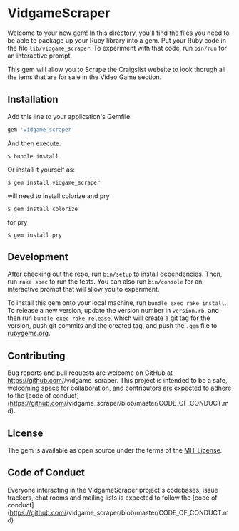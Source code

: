 # VidgameScraper

Welcome to your new gem! In this directory, you'll find the files you need to be able to package up your Ruby library into a gem. Put your Ruby code in the file `lib/vidgame_scraper`. To experiment with that code, run `bin/run` for an interactive prompt.

This gem will allow you to Scrape the Craigslist website to look thorugh all the iems that are for sale in the Video Game section.

## Installation

Add this line to your application's Gemfile:

```ruby
gem 'vidgame_scraper'
```

And then execute:

    $ bundle install

Or install it yourself as:

    $ gem install vidgame_scraper

will need to install colorize and pry

    $ gem install colorize

for pry
    
    $ gem install pry

## Development

After checking out the repo, run `bin/setup` to install dependencies. Then, run `rake spec` to run the tests. You can also run `bin/console` for an interactive prompt that will allow you to experiment.

To install this gem onto your local machine, run `bundle exec rake install`. To release a new version, update the version number in `version.rb`, and then run `bundle exec rake release`, which will create a git tag for the version, push git commits and the created tag, and push the `.gem` file to [rubygems.org](https://rubygems.org).

## Contributing

Bug reports and pull requests are welcome on GitHub at https://github.com/<github username>/vidgame_scraper. This project is intended to be a safe, welcoming space for collaboration, and contributors are expected to adhere to the [code of conduct](https://github.com/<github username>/vidgame_scraper/blob/master/CODE_OF_CONDUCT.md).

## License

The gem is available as open source under the terms of the [MIT License](https://opensource.org/licenses/MIT).

## Code of Conduct

Everyone interacting in the VidgameScraper project's codebases, issue trackers, chat rooms and mailing lists is expected to follow the [code of conduct](https://github.com/<github username>/vidgame_scraper/blob/master/CODE_OF_CONDUCT.md).
